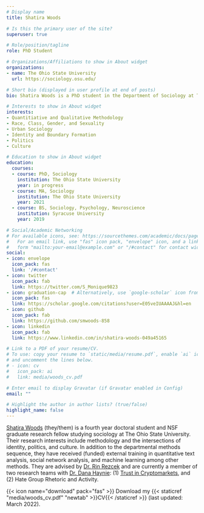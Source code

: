 ```yaml
---
# Display name
title: Shatira Woods

# Is this the primary user of the site?
superuser: true

# Role/position/tagline
role: PhD Student

# Organizations/Affiliations to show in About widget
organizations:
- name: The Ohio State University
  url: https://sociology.osu.edu/

# Short bio (displayed in user profile at end of posts)
bio: Shatira Woods is a PhD student in the Department of Sociology at The Ohio State University. 

# Interests to show in About widget
interests:
- Quantitiative and Qualitative Methodology
- Race, Class, Gender, and Sexuality
- Urban Sociology
- Identity and Boundary Formation
- Politics
- Culture

# Education to show in About widget
education:
  courses:
  - course: PhD, Sociology
    institution: The Ohio State University
    year: in progress
  - course: MA, Sociology
    institution: The Ohio State University
    year: 2021
  - course: BS, Sociology, Psychology, Neuroscience
    institution: Syracuse University
    year: 2019

# Social/Academic Networking
# For available icons, see: https://sourcethemes.com/academic/docs/page-builder/#icons
#   For an email link, use "fas" icon pack, "envelope" icon, and a link in the
#   form "mailto:your-email@example.com" or "/#contact" for contact widget.
social:
- icon: envelope
  icon_pack: fas
  link: '/#contact'
- icon: twitter
  icon_pack: fab
  link: https://twitter.com/S_Monique9823
- icon: graduation-cap  # Alternatively, use `google-scholar` icon from `ai` icon pack
  icon_pack: fas
  link: https://scholar.google.com/citations?user=E05veIUAAAAJ&hl=en
- icon: github
  icon_pack: fab
  link: https://github.com/smwoods-858
- icon: linkedin
  icon_pack: fab
  link: https://www.linkedin.com/in/shatira-woods-049a45165

# Link to a PDF of your resume/CV.
# To use: copy your resume to `static/media/resume.pdf`, enable `ai` icons in `params.toml`, 
# and uncomment the lines below.
# - icon: cv
#   icon_pack: ai
#   link: media/woods_cv.pdf

# Enter email to display Gravatar (if Gravatar enabled in Config)
email: ""

# Highlight the author in author lists? (true/false)
highlight_name: false
---
```


[Shatira Woods](https://sociology.osu.edu/people/woods.858) (they/them) is a fourth year doctoral student and NSF graduate research fellow studying sociology at The Ohio State University. Their research interests include methodology and the intersections of identity, politics, and culture. In addition to the departmental methods sequence, they have received (funded) external training in quantitative text analysis, social network analysis, and machine learning among other methods. They are advised by [Dr. Rin Rezcek](https://www.rinreczek.com/) and are currently a member of two research teams with [Dr. Dana Haynie](https://sociology.osu.edu/people/haynie.7): (1) [Trust in Cryptomarkets](https://u.osu.edu/cryptomarkets/), and (2) Hate Group Rhetoric and Activity. 

{{< icon name="download" pack="fas" >}} Download my {{< staticref "media/woods_cv.pdf" "newtab" >}}CV{{< /staticref >}} (last updated: March 2022).
